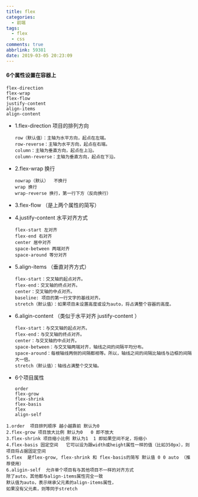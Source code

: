 ```yaml
---
title: flex
categories:
  - 前端
tags:
  - flex
  - css
comments: true
abbrlink: 59381
date: 2019-03-05 20:23:09
---
```


#### 6个属性设置在容器上
```
flex-direction
flex-wrap
flex-flow
justify-content
align-items
align-content
```

-   1.flex-direction  项目的排列方向
    ```
    row（默认值）：主轴为水平方向，起点在左端。
    row-reverse：主轴为水平方向，起点在右端。
    column：主轴为垂直方向，起点在上沿。
    column-reverse：主轴为垂直方向，起点在下沿。
    ```
    
-   2.flex-wrap  换行
    ```
    nowrap（默认）  不换行
    wrap 换行
    wrap-reverse 换行，第一行下方（反向换行）
    ```
    
-   3.flex-flow （是上两个属性的简写）

-   4.justify-content 水平对齐方式
    ```
    flex-start 左对齐
    flex-end 右对齐
    center 居中对齐
    space-between 两端对齐
    space-around 等分对齐
    ```
    
-   5.align-items  （垂直对齐方式）
    ```
    flex-start：交叉轴的起点对齐。
    flex-end：交叉轴的终点对齐。
    center：交叉轴的中点对齐。
    baseline: 项目的第一行文字的基线对齐。
    stretch（默认值）：如果项目未设置高度或设为auto，将占满整个容器的高度。
    ```
    
-   6.aligin-content （类似于水平对齐 justify-content ）
    ```
    flex-start：与交叉轴的起点对齐。
    flex-end：与交叉轴的终点对齐。
    center：与交叉轴的中点对齐。
    space-between：与交叉轴两端对齐，轴线之间的间隔平均分布。
    space-around：每根轴线两侧的间隔都相等。所以，轴线之间的间隔比轴线与边框的间隔大一倍。
    stretch（默认值）：轴线占满整个交叉轴。
    ```


-   6个项目属性
    ```
    order
    flex-grow
    flex-shrink
    flex-basis
    flex
    align-self
    ```
```
1.order  项目排列顺序 越小越靠前 默认为0
2.flex-grow 项目放大比例 默认为0   0 即不放大
3.flex-shrink 项目缩小比例 默认为1  1 即如果空间不足，将缩小
4.flex-basis 固定空间   它可以设为跟width或height属性一样的值（比如350px），则项目将占据固定空间
5.flex  是flex-grow, flex-shrink 和 flex-basis的简写 默认值 0 0 auto （推荐使用）
6.aligin-self  允许单个项目有与其他项目不一样的对齐方式
除了auto，其他都与align-items属性完全一致
默认值为auto，表示继承父元素的align-items属性，
如果没有父元素，则等同于stretch
```
